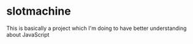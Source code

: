 # slotmachine
This is basically a project which I'm doing to have better understanding about JavaScript
